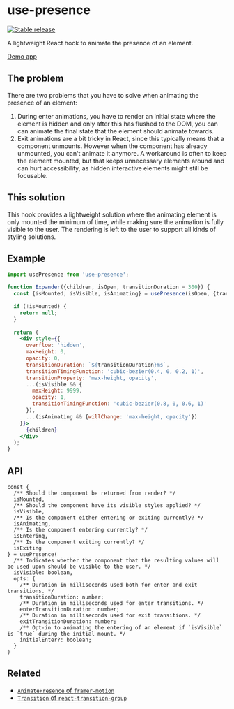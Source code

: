 # use-presence

[![Stable release](https://img.shields.io/npm/v/use-presence.svg)](https://npm.im/use-presence)

A lightweight React hook to animate the presence of an element.

[Demo app](https://codesandbox.io/s/old-hill-fdny6?file=/src/App.tsx)

## The problem

There are two problems that you have to solve when animating the presence of an element:

1. During enter animations, you have to render an initial state where the element is hidden and only after this has flushed to the DOM, you can can animate the final state that the element should animate towards.
2. Exit animations are a bit tricky in React, since this typically means that a component unmounts. However when the component has already unmounted, you can't animate it anymore. A workaround is often to keep the element mounted, but that keeps unnecessary elements around and can hurt accessibility, as hidden interactive elements might still be focusable.

## This solution

This hook provides a lightweight solution where the animating element is only mounted the minimum of time, while making sure the animation is fully visible to the user. The rendering is left to the user to support all kinds of styling solutions.

## Example

```jsx
import usePresence from 'use-presence';

function Expander({children, isOpen, transitionDuration = 300}) {
  const {isMounted, isVisible, isAnimating} = usePresence(isOpen, {transitionDuration});

  if (!isMounted) {
    return null;
  }
  
  return (
    <div style={{
      overflow: 'hidden',
      maxHeight: 0,
      opacity: 0,
      transitionDuration: `${transitionDuration}ms`,
      transitionTimingFunction: 'cubic-bezier(0.4, 0, 0.2, 1)',
      transitionProperty: 'max-height, opacity',
      ...(isVisible && {
        maxHeight: 9999,
        opacity: 1,
        transitionTimingFunction: 'cubic-bezier(0.8, 0, 0.6, 1)'
      }),
      ...(isAnimating && {willChange: 'max-height, opacity'})
    }}>
      {children}
    </div>
  );
}
```

## API

```tsx
const {
  /** Should the component be returned from render? */
  isMounted,
  /** Should the component have its visible styles applied? */
  isVisible,
  /** Is the component either entering or exiting currently? */
  isAnimating,
  /** Is the component entering currently? */
  isEntering,
  /** Is the component exiting currently? */
  isExiting
} = usePresence(
  /** Indicates whether the component that the resulting values will be used upon should be visible to the user. */
  isVisible: boolean,
  opts: {
    /** Duration in milliseconds used both for enter and exit transitions. */
    transitionDuration: number;
    /** Duration in milliseconds used for enter transitions. */
    enterTransitionDuration: number;
    /** Duration in milliseconds used for exit transitions. */
    exitTransitionDuration: number;
    /** Opt-in to animating the entering of an element if `isVisible` is `true` during the initial mount. */
    initialEnter?: boolean;
  }
)
```

## Related

- [`AnimatePresence` of `framer-motion`](https://www.framer.com/docs/animate-presence/)
- [`Transition` of `react-transition-group`](http://reactcommunity.org/react-transition-group/transition)
